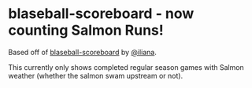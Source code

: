 # blaseball-scoreboard - now counting Salmon Runs!

Based off of
[blaseball-scoreboard](https://github.com/iliana/blaseball-scoreboard) by
[@iliana](https://github.com/iliana).

This currently only shows completed regular season games with Salmon weather
(whether the salmon swam upstream or not).

